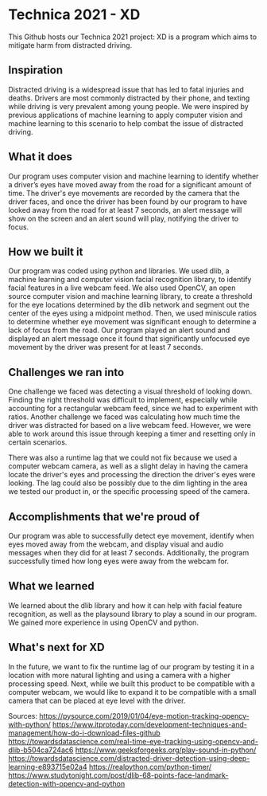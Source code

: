 # Technica 2021 - XD
This Github hosts our Technica 2021 project: XD is a program which aims to mitigate harm from distracted driving. 

## Inspiration
Distracted driving is a widespread issue that has led to fatal injuries and deaths. Drivers are most commonly distracted by their phone, and texting while driving is very prevalent among young people. We were inspired by previous applications of machine learning to apply computer vision and machine learning to this scenario to help combat the issue of distracted driving.

## What it does
Our program uses computer vision and machine learning to identify whether a driver’s eyes have moved away from the road for a significant amount of time. The driver's eye movements are recorded by the camera that the driver faces, and once the driver has been found by our program to have looked away from the road for at least 7 seconds, an alert message will show on the screen and an alert sound will play, notifying the driver to focus. 

## How we built it
Our program was coded using python and libraries. We used dlib, a machine learning and computer vision facial recognition library, to identify facial features in a live webcam feed. We also used OpenCV, an open source computer vision and machine learning library, to create a threshold for the eye locations determined by the dlib network and segment out the center of the eyes using a midpoint method. Then, we used miniscule ratios to determine whether eye movement was significant enough to determine a lack of focus from the road. Our program played an alert sound and displayed an alert message once it found that significantly unfocused eye movement by the driver was present for at least 7 seconds.

## Challenges we ran into
One challenge we faced was detecting a visual threshold of looking down. Finding the right threshold was difficult to implement, especially while accounting for a rectangular webcam feed, since we had to experiment with ratios. Another challenge we faced was calculating how much time the driver was distracted for based on a live webcam feed. However, we were able to work around this issue through keeping a timer and resetting only in certain scenarios.

There was also a runtime lag that we could not fix because we used a computer webcam camera, as well as a slight delay in having the camera locate the driver's eyes and processing the direction the driver's eyes were looking. The lag could also be possibly due to the dim lighting in the area we tested our product in, or the specific processing speed of the camera. 

## Accomplishments that we're proud of
Our program was able to successfully detect eye movement, identify when eyes moved away from the webcam, and display visual and audio messages when they did for at least 7 seconds. Additionally, the program successfully timed how long eyes were away from the webcam for.

## What we learned
We learned about the dlib library and how it can help with facial feature recognition, as well as the playsound library to play a sound in our program. We gained more experience in using OpenCV and python.

## What's next for XD
In the future, we want to fix the runtime lag of our program by testing it in a location with more natural lighting and using a camera with a higher processing speed. Next, while we built this product to be compatible with a computer webcam, we would like to expand it to be compatible with a small camera that can be placed at eye level with the driver. 

Sources:
https://pysource.com/2019/01/04/eye-motion-tracking-opencv-with-python/
https://www.itprotoday.com/development-techniques-and-management/how-do-i-download-files-github
https://towardsdatascience.com/real-time-eye-tracking-using-opencv-and-dlib-b504ca724ac6
https://www.geeksforgeeks.org/play-sound-in-python/
https://towardsdatascience.com/distracted-driver-detection-using-deep-learning-e893715e02a4
https://realpython.com/python-timer/
https://www.studytonight.com/post/dlib-68-points-face-landmark-detection-with-opencv-and-python
